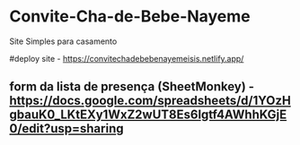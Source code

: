 # Convite-Cha-de-Bebe-Nayeme
Site Simples para casamento

#deploy  site -  https://convitechadebebenayemeisis.netlify.app/


## form da lista de presença (SheetMonkey) - https://docs.google.com/spreadsheets/d/1YOzHgbauK0_LKtEXy1WxZ2wUT8Es6lgtf4AWhhKGjE0/edit?usp=sharing

